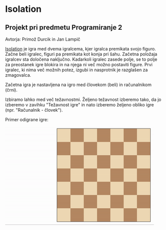 # Isolation
## Projekt pri predmetu Programiranje 2
Avtorja: Primož Durcik in Jan Lampič

[Isolation](https://en.wikipedia.org/wiki/Isolation_(board_game)) je igra med dvema igralcema, kjer igralca premikata svojo figuro. Začne beli igralec, figuri pa premikata kot konja pri šahu. Začetna položaja igralcev sta določena naključno. Kadarkoli igralec zasede polje, se to polje za preostanek igre blokira in na njega ni več možno postaviti figure. Prvi igralec, ki nima več možnih potez, izgubi in nasprotnik je razglašen za zmagovalca.

Začetna igra je nastavljena na igro med človekom (beli) in računalnikom (črni).

Izbiramo lahko med več težavnostmi. Željeno težavnost izberemo tako, da jo izberemo v zavihku "Težavnost igre" in nato izberemo željeno obliko igre (npr. "Računalnik - človek").

Primer odigrane igre:

![Vizualicajia igre](vizualizacija.gif)
